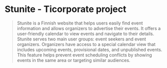 # Stunite - Ticorporate project

> Stunite is a Finnish website that helps users easily find event information and allows organizers to advertise their events. It offers a user-friendly calendar to view events and navigate to their details. Stunite serves two main user groups: event seekers and event organizers. Organizers have access to a special calendar view that includes upcoming events, provisional dates, and unpublished events. This feature helps prevent event scheduling conflicts by showing events in the same area or targeting similar audiences. 
